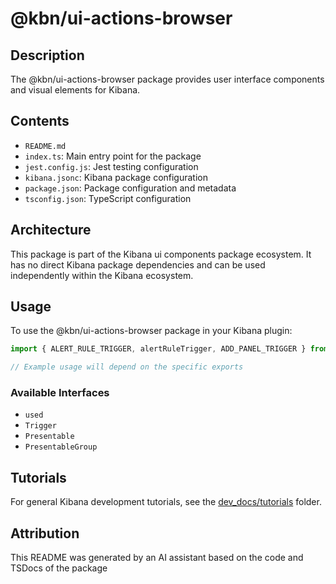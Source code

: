 # @kbn/ui-actions-browser

## Description
The @kbn/ui-actions-browser package provides user interface components and visual elements for Kibana.

## Contents
- `README.md`
- `index.ts`: Main entry point for the package
- `jest.config.js`: Jest testing configuration
- `kibana.jsonc`: Kibana package configuration
- `package.json`: Package configuration and metadata
- `tsconfig.json`: TypeScript configuration

## Architecture

This package is part of the Kibana ui components package ecosystem. It has no direct Kibana package dependencies and can be used independently within the Kibana ecosystem.
## Usage

To use the @kbn/ui-actions-browser package in your Kibana plugin:

```typescript
import { ALERT_RULE_TRIGGER, alertRuleTrigger, ADD_PANEL_TRIGGER } from '@kbn/ui-actions-browser';

// Example usage will depend on the specific exports
```

### Available Interfaces
- `used`
- `Trigger`
- `Presentable`
- `PresentableGroup`
## Tutorials

For general Kibana development tutorials, see the [dev_docs/tutorials](./dev_docs/tutorials) folder.

## Attribution
This README was generated by an AI assistant based on the code and TSDocs of the package
